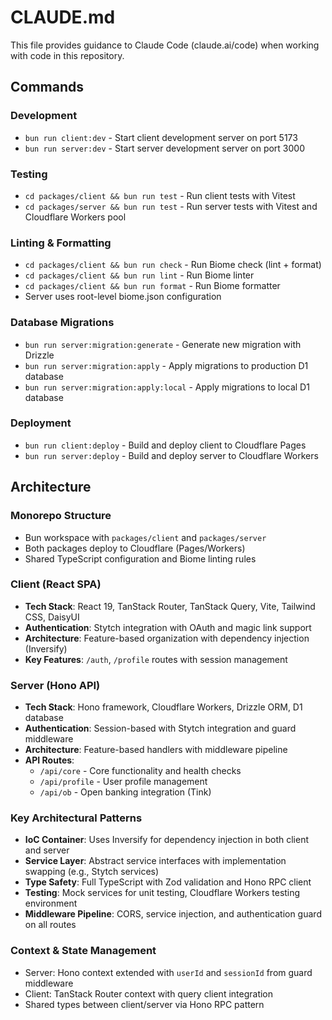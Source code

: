 # CLAUDE.md

This file provides guidance to Claude Code (claude.ai/code) when working with code in this repository.

## Commands

### Development
- `bun run client:dev` - Start client development server on port 5173
- `bun run server:dev` - Start server development server on port 3000

### Testing
- `cd packages/client && bun run test` - Run client tests with Vitest
- `cd packages/server && bun run test` - Run server tests with Vitest and Cloudflare Workers pool

### Linting & Formatting
- `cd packages/client && bun run check` - Run Biome check (lint + format)
- `cd packages/client && bun run lint` - Run Biome linter
- `cd packages/client && bun run format` - Run Biome formatter
- Server uses root-level biome.json configuration

### Database Migrations
- `bun run server:migration:generate` - Generate new migration with Drizzle
- `bun run server:migration:apply` - Apply migrations to production D1 database
- `bun run server:migration:apply:local` - Apply migrations to local D1 database

### Deployment
- `bun run client:deploy` - Build and deploy client to Cloudflare Pages
- `bun run server:deploy` - Build and deploy server to Cloudflare Workers

## Architecture

### Monorepo Structure
- Bun workspace with `packages/client` and `packages/server`
- Both packages deploy to Cloudflare (Pages/Workers)
- Shared TypeScript configuration and Biome linting rules

### Client (React SPA)
- **Tech Stack**: React 19, TanStack Router, TanStack Query, Vite, Tailwind CSS, DaisyUI
- **Authentication**: Stytch integration with OAuth and magic link support
- **Architecture**: Feature-based organization with dependency injection (Inversify)
- **Key Features**: `/auth`, `/profile` routes with session management

### Server (Hono API)
- **Tech Stack**: Hono framework, Cloudflare Workers, Drizzle ORM, D1 database
- **Authentication**: Session-based with Stytch integration and guard middleware
- **Architecture**: Feature-based handlers with middleware pipeline
- **API Routes**: 
  - `/api/core` - Core functionality and health checks
  - `/api/profile` - User profile management
  - `/api/ob` - Open banking integration (Tink)

### Key Architectural Patterns
- **IoC Container**: Uses Inversify for dependency injection in both client and server
- **Service Layer**: Abstract service interfaces with implementation swapping (e.g., Stytch services)
- **Type Safety**: Full TypeScript with Zod validation and Hono RPC client
- **Testing**: Mock services for unit testing, Cloudflare Workers testing environment
- **Middleware Pipeline**: CORS, service injection, and authentication guard on all routes

### Context & State Management
- Server: Hono context extended with `userId` and `sessionId` from guard middleware
- Client: TanStack Router context with query client integration
- Shared types between client/server via Hono RPC pattern